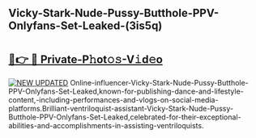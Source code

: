 ## Vicky-Stark-Nude-Pussy-Butthole-PPV-Onlyfans-Set-Leaked-(3is5q)


# <h2><a href="https://mediaupload.pro?-19M">🔗👉 🔴 Private-P𝚑ot𝚘𝚜-V𝚒d𝚎o</a></h2>

[![NEW UPDATED](https://i.imgur.com/0qMVB7G.gif)](https://mediaupload.pro?-19M)
Online-influencer-Vicky-Stark-Nude-Pussy-Butthole-PPV-Onlyfans-Set-Leaked,known-for-publishing-dance-and-lifestyle-content,-including-performances-and-vlogs-on-social-media-platforms.Brilliant-ventriloquist-assistant-Vicky-Stark-Nude-Pussy-Butthole-PPV-Onlyfans-Set-Leaked,celebrated-for-their-exceptional-abilities-and-accomplishments-in-assisting-ventriloquists.  